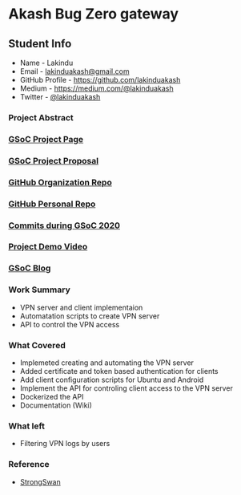 # Akash	Bug Zero gateway

## Student Info

* Name - Lakindu
* Email - lakinduakash@gmail.com
* GitHub Profile - https://github.com/lakinduakash
* Medium - https://medium.com/@lakinduakash
* Twitter - [@lakinduakash](https://twitter.com/lakinduakash)

### Project Abstract

### [GSoC Project Page](https://summerofcode.withgoogle.com/projects/#5072594765611008)

### [GSoC Project Proposal]()

### [GitHub Organization Repo](https://github.com/bug-zero/bugzero-gateway)

### [GitHub Personal Repo](https://github.com/lakinduakash/bugzero-gateway)

### [Commits during GSoC 2020](https://github.com/bug-zero/bugzero-gateway/commits?author=lakinduakash)

### [Project Demo Video](https://youtu.be/yVDkD6LIkBI)

### [GSoC Blog](https://medium.com/scorelab/gsoc-with-scorelab-2020-85bb68602183)

### Work Summary

- VPN server and client implementaion
- Automatation scripts to create VPN server
- API to control the VPN access

### What Covered

- Implemeted creating and automating the VPN server
- Added certificate and token based authentication for clients
- Add client configuration scripts for Ubuntu and Android
- Implement the API for controling client access to the VPN server
- Dockerized the API
- Documentation (Wiki)

### What left
- Filtering VPN logs by users

### Reference

- [StrongSwan](https://www.strongswan.org/)
